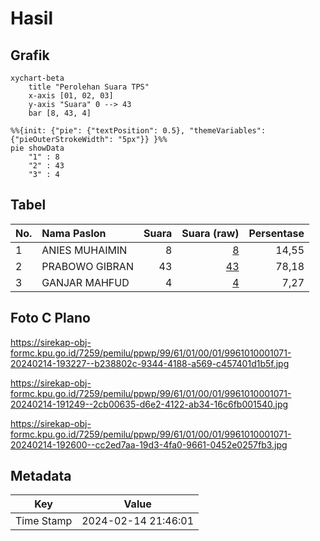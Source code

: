 # Hasil

## Grafik

```mermaid
xychart-beta
    title "Perolehan Suara TPS"
    x-axis [01, 02, 03]
    y-axis "Suara" 0 --> 43
    bar [8, 43, 4]
```

```mermaid
%%{init: {"pie": {"textPosition": 0.5}, "themeVariables": {"pieOuterStrokeWidth": "5px"}} }%%
pie showData
    "1" : 8
    "2" : 43
    "3" : 4
```

## Tabel

| No. | Nama Paslon    | Suara | Suara (raw) | Persentase |
|:--- |:-------------- | -----:| -----------:| ----------:|
| 1   | ANIES MUHAIMIN | 8     | [8][p-1]    | 14,55      |
| 2   | PRABOWO GIBRAN | 43    | [43][p-2]   | 78,18      |
| 3   | GANJAR MAHFUD  | 4     | [4][p-3]    | 7,27       |


[p-1]: https://github.com/gigit-pemilu/pemilu-2024-99-luar-negeri/blob/main/pilpres/hitung-suara/sub/99-luar-negeri/sub/61-kota-kinabalu-malaysia/sub/01-kota-kinabalu-malaysia/sub/0001-kota-kinabalu-malaysia/sub/071-ksk-060/sub/paslon-1.txt
[p-2]: https://github.com/gigit-pemilu/pemilu-2024-99-luar-negeri/blob/main/pilpres/hitung-suara/sub/99-luar-negeri/sub/61-kota-kinabalu-malaysia/sub/01-kota-kinabalu-malaysia/sub/0001-kota-kinabalu-malaysia/sub/071-ksk-060/sub/paslon-2.txt
[p-3]: https://github.com/gigit-pemilu/pemilu-2024-99-luar-negeri/blob/main/pilpres/hitung-suara/sub/99-luar-negeri/sub/61-kota-kinabalu-malaysia/sub/01-kota-kinabalu-malaysia/sub/0001-kota-kinabalu-malaysia/sub/071-ksk-060/sub/paslon-3.txt

## Foto C Plano

https://sirekap-obj-formc.kpu.go.id/7259/pemilu/ppwp/99/61/01/00/01/9961010001071-20240214-193227--b238802c-9344-4188-a569-c457401d1b5f.jpg

https://sirekap-obj-formc.kpu.go.id/7259/pemilu/ppwp/99/61/01/00/01/9961010001071-20240214-191249--2cb00635-d6e2-4122-ab34-16c6fb001540.jpg

https://sirekap-obj-formc.kpu.go.id/7259/pemilu/ppwp/99/61/01/00/01/9961010001071-20240214-192600--cc2ed7aa-19d3-4fa0-9661-0452e0257fb3.jpg


## Metadata

| Key        | Value               |
| ---------- | ------------------- |
| Time Stamp | 2024-02-14 21:46:01 |



